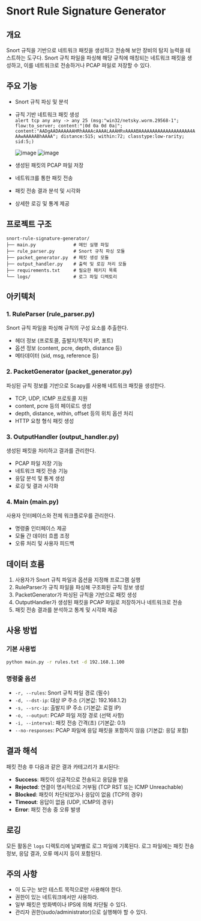 # Snort Rule Signature Generator

## 개요
Snort 규칙을 기반으로 네트워크 패킷을 생성하고 전송해 보안 장비의 탐지 능력을 테스트하는 도구다. Snort 규칙 파일을 파싱해 해당 규칙에 매칭되는 네트워크 패킷을 생성하고, 이를 네트워크로 전송하거나 PCAP 파일로 저장할 수 있다.

## 주요 기능
- Snort 규칙 파싱 및 분석
- 규칙 기반 네트워크 패킷 생성  
  `alert tcp any any -> any 25 (msg:"win32/netsky.worm.29568-1"; flow:to_server; content:"|0d 0a 0d 0a|"; content:"AADgAADAAAAAAHRhAAAAcAAAALAAAHRvAAAABAAAAAAAAAAAAAAAAAAA4AAAwAAAAABhAAAA"; distance:515; within:72; classtype:low-rarity; sid:5;)`

    
  ![image](https://github.com/user-attachments/assets/dc5ffaeb-52f2-4f8c-bc0d-0c7c9d53a175)
  ![image](https://github.com/user-attachments/assets/791f8ce1-8da7-42d2-a212-85a938d691e6)

- 생성된 패킷의 PCAP 파일 저장
- 네트워크를 통한 패킷 전송
- 패킷 전송 결과 분석 및 시각화
- 상세한 로깅 및 통계 제공

## 프로젝트 구조
```
snort-rule-signature-generator/
├── main.py              # 메인 실행 파일
├── rule_parser.py       # Snort 규칙 파싱 모듈
├── packet_generator.py  # 패킷 생성 모듈
├── output_handler.py    # 출력 및 로깅 처리 모듈
├── requirements.txt     # 필요한 패키지 목록
└── logs/                # 로그 파일 디렉토리
```

## 아키텍처

### 1. RuleParser (rule_parser.py)
Snort 규칙 파일을 파싱해 규칙의 구성 요소를 추출한다.
- 헤더 정보 (프로토콜, 출발지/목적지 IP, 포트)
- 옵션 정보 (content, pcre, depth, distance 등)
- 메타데이터 (sid, msg, reference 등)

### 2. PacketGenerator (packet_generator.py)
파싱된 규칙 정보를 기반으로 Scapy를 사용해 네트워크 패킷을 생성한다.
- TCP, UDP, ICMP 프로토콜 지원
- content, pcre 등의 페이로드 생성
- depth, distance, within, offset 등의 위치 옵션 처리
- HTTP 요청 형식 패킷 생성

### 3. OutputHandler (output_handler.py)
생성된 패킷을 처리하고 결과를 관리한다.
- PCAP 파일 저장 기능
- 네트워크 패킷 전송 기능
- 응답 분석 및 통계 생성
- 로깅 및 결과 시각화

### 4. Main (main.py)
사용자 인터페이스와 전체 워크플로우를 관리한다.
- 명령줄 인터페이스 제공
- 모듈 간 데이터 흐름 조정
- 오류 처리 및 사용자 피드백

## 데이터 흐름
1. 사용자가 Snort 규칙 파일과 옵션을 지정해 프로그램 실행
2. RuleParser가 규칙 파일을 파싱해 구조화된 규칙 정보 생성
3. PacketGenerator가 파싱된 규칙을 기반으로 패킷 생성
4. OutputHandler가 생성된 패킷을 PCAP 파일로 저장하거나 네트워크로 전송
5. 패킷 전송 결과를 분석하고 통계 및 시각화 제공

## 사용 방법

### 기본 사용법
```bash
python main.py -r rules.txt -d 192.168.1.100
```

### 명령줄 옵션
- `-r, --rules`: Snort 규칙 파일 경로 (필수)
- `-d, --dst-ip`: 대상 IP 주소 (기본값: 192.168.1.2)
- `-s, --src-ip`: 출발지 IP 주소 (기본값: 로컬 IP)
- `-o, --output`: PCAP 파일 저장 경로 (선택 사항)
- `-i, --interval`: 패킷 전송 간격(초) (기본값: 0.1)
- `--no-responses`: PCAP 파일에 응답 패킷을 포함하지 않음 (기본값: 응답 포함)

## 결과 해석
패킷 전송 후 다음과 같은 결과 카테고리가 표시된다:

- **Success**: 패킷이 성공적으로 전송되고 응답을 받음
- **Rejected**: 연결이 명시적으로 거부됨 (TCP RST 또는 ICMP Unreachable)
- **Blocked**: 패킷이 차단되었거나 응답이 없음 (TCP의 경우)
- **Timeout**: 응답이 없음 (UDP, ICMP의 경우)
- **Error**: 패킷 전송 중 오류 발생

## 로깅
모든 활동은 `logs` 디렉토리에 날짜별로 로그 파일에 기록된다. 로그 파일에는 패킷 전송 정보, 응답 결과, 오류 메시지 등이 포함된다.

## 주의 사항
- 이 도구는 보안 테스트 목적으로만 사용해야 한다.
- 권한이 있는 네트워크에서만 사용하라.
- 일부 패킷은 방화벽이나 IPS에 의해 차단될 수 있다.
- 관리자 권한(sudo/administrator)으로 실행해야 할 수 있다. 

